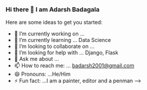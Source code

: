 ### Hi there 👋 I am Adarsh Badagala



Here are some ideas to get you started:

- 🔭 I’m currently working on ... 
- 🌱 I’m currently learning ... Data Science
- 👯 I’m looking to collaborate on ...
- 🤔 I’m looking for help with ... Django, Flask
- 💬 Ask me about ...
- 📫 How to reach me: ... badarsh2001@gmail.com
- 😄 Pronouns: ...He/Him
- ⚡ Fun fact: ...I am a painter, editor and a penman
-->
